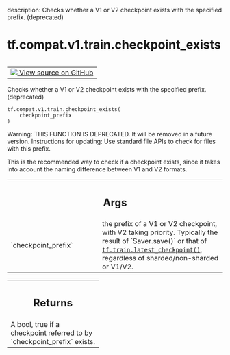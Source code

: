 description: Checks whether a V1 or V2 checkpoint exists with the specified prefix. (deprecated)

<div itemscope itemtype="http://developers.google.com/ReferenceObject">
<meta itemprop="name" content="tf.compat.v1.train.checkpoint_exists" />
<meta itemprop="path" content="Stable" />
</div>

# tf.compat.v1.train.checkpoint_exists

<!-- Insert buttons and diff -->

<table class="tfo-notebook-buttons tfo-api nocontent" align="left">
<td>
  <a target="_blank" href="https://github.com/tensorflow/tensorflow/blob/r2.4/tensorflow/python/training/checkpoint_management.py#L391-L410">
    <img src="https://www.tensorflow.org/images/GitHub-Mark-32px.png" />
    View source on GitHub
  </a>
</td>
</table>



Checks whether a V1 or V2 checkpoint exists with the specified prefix. (deprecated)

<pre class="devsite-click-to-copy prettyprint lang-py tfo-signature-link">
<code>tf.compat.v1.train.checkpoint_exists(
    checkpoint_prefix
)
</code></pre>



<!-- Placeholder for "Used in" -->

Warning: THIS FUNCTION IS DEPRECATED. It will be removed in a future version.
Instructions for updating:
Use standard file APIs to check for files with this prefix.

This is the recommended way to check if a checkpoint exists, since it takes
into account the naming difference between V1 and V2 formats.

<!-- Tabular view -->
 <table class="responsive fixed orange">
<colgroup><col width="214px"><col></colgroup>
<tr><th colspan="2"><h2 class="add-link">Args</h2></th></tr>

<tr>
<td>
`checkpoint_prefix`
</td>
<td>
the prefix of a V1 or V2 checkpoint, with V2 taking
priority.  Typically the result of `Saver.save()` or that of
<a href="../../../../tf/train/latest_checkpoint.md"><code>tf.train.latest_checkpoint()</code></a>, regardless of sharded/non-sharded or
V1/V2.
</td>
</tr>
</table>



<!-- Tabular view -->
 <table class="responsive fixed orange">
<colgroup><col width="214px"><col></colgroup>
<tr><th colspan="2"><h2 class="add-link">Returns</h2></th></tr>
<tr class="alt">
<td colspan="2">
A bool, true if a checkpoint referred to by `checkpoint_prefix` exists.
</td>
</tr>

</table>

